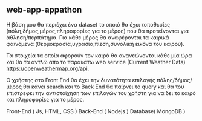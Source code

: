 ## web-app-appathon

Η βάση μου θα περιέχει ένα dataset το οποιό θα έχει τοποθεσίες (πόλη,δήμος,μέρος,πληροφορίες για το μέρος) που θα προτείνονται για άθληση/περπάτημα.
Για κάθε μέρος θα αναφέρονται τα καιρικά φαινόμενα (θερμοκρασία,υγρασία,πίεση,συνολική εικόνα του καιρού).

Τα στοιχεία τα οποία αφορούν τον καιρό θα ανανεώνονται κάθε μία ώρα και θα τα αντλώ απο το παρακάτω web service (Current Weather Data) https://openweathermap.org/api.

O χρήστης στο Front End θα έχει την δυνατότητα επιλογής πόλης/δήμος/μέρος θα κάνει search και το Back End θα παίρνει τo query και θα του επιστρεφει την αντιστοίχηση των επιλογών του χρήστη για να δει το καιρό και πληροφορίες για το μέρος.

Front-End ( Js, HTML, CSS )
Back-End ( Nodejs )
Database( MongoDB )

